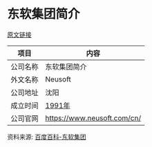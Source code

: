 # 东软集团简介

[原文链接](https://www.it-this-year.com/2020/04/22/149)

|项目|内容|
|-----|-----|
|公司名称|东软集团简介|
|外文名称|Neusoft|
|公司地址|沈阳|
|成立时间|[1991年](https://www.it-this-year.com/1911/)|
|公司官网|https://www.neusoft.com/cn/|

资料来源: 
[百度百科-东软集团](https://baike.baidu.com/item/%E4%B8%9C%E8%BD%AF%E9%9B%86%E5%9B%A2)